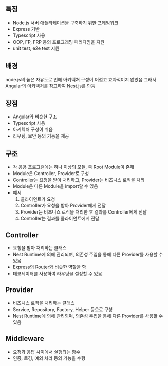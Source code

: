 
  ## 특징
  * Node.js 서버 애플리케이션을 구축하기 위한 프레임워크
  * Express 기반
  * Typescript 사용
  * OOP, FP, FRP 등의 프로그래밍 패러다임을 지원
  * unit test, e2e test 지원


  ## 배경
  node.js의 높은 자유도로 인해 아키텍처 구성이 어렵고 효과적이지 않았음
  그래서 Angular의 아키텍처를 참고하여 Nest.js를 만듬


  ## 장점
  * Angular와 비슷한 구조
  * Typescript 사용
  * 아키텍처 구성이 쉬움
  * 라우팅, 보안 등의 기능을 제공


  ## 구조
  * 각 응용 프로그램에는 하나 이상의 모듈, 즉 Root Module이 존재
  * Module은 Controller, Provider로 구성
  * Controller는 요청을 받아 처리하고, Provider는 비즈니스 로직을 처리
  * Module은 다른 Module을 import할 수 있음
  * 예시
    1. 클라이언트가 요청
    2. Controller가 요청을 받아 Provider에게 전달
    3. Provider는 비즈니스 로직을 처리한 후 결과를 Controller에게 전달
    4. Controller는 결과를 클라이언트에게 전달


  ## Controller
  * 요청을 받아 처리하는 클래스
  * Nest Runtime에 의해 관리되며, 의존성 주입을 통해 다른 Provider를 사용할 수 있음
  * Express의 Router와 비슷한 역할을 함
  * 데코레이터를 사용하여 라우팅을 설정할 수 있음

  ## Provider
  * 비즈니스 로직을 처리하는 클래스
  * Service, Repository, Factory, Helper 등으로 구성
  * Nest Runtime에 의해 관리되며, 의존성 주입을 통해 다른 Provider를 사용할 수 있음

  ## Middleware
  * 요청과 응답 사이에서 실행되는 함수
  * 인증, 로깅, 예외 처리 등의 기능을 수행
